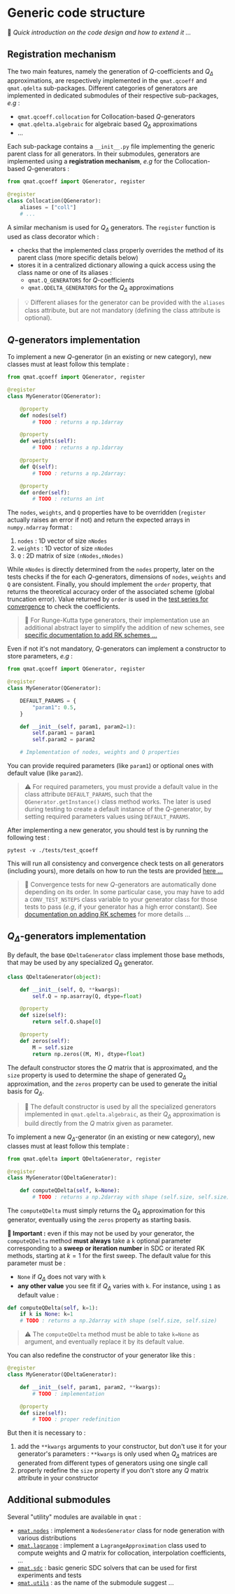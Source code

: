 # Generic code structure

📜 _Quick introduction on the code design and how to extend it ..._

## Registration mechanism

The two main features, namely the generation of $Q$-coefficients and $Q_\Delta$ approximations,
are respectively implemented in the `qmat.qcoeff` and `qmat.qdelta` sub-packages.
Different categories of generators are implemented in dedicated submodules of their respective sub-packages,
_e.g_ : 

- `qmat.qcoeff.collocation` for Collocation-based $Q$-generators 
- `qmat.qdelta.algebraic` for algebraic based $Q_\Delta$ approximations
- ...

Each sub-package contains a `__init__.py` file implementing the generic parent class for all generators.
In their submodules, generators are implemented using a **registration mechanism**, 
_e.g_ for the Collocation-based $Q$-generators :

```python
from qmat.qcoeff import QGenerator, register

@register
class Collocation(QGenerator):
    aliases = ["coll"]
    # ...
```

A similar mechanism is used for $Q_\Delta$ generators. The `register` function is used as class decorator which :

- checks that the implemented class properly overrides the method of its parent class (more specific details below)
- stores it in a centralized dictionary allowing a quick access using the class name or one of its aliases :
    - `qmat.Q_GENERATORS` for $Q$-coefficients 
    - `qmat.QDELTA_GENERATORS` for the $Q_\Delta$ approximations

> 💡 Different aliases for the generator can be provided with the `aliases` class attribute, but are not mandatory (defining the class attribute is optional).

## $Q$-generators implementation

To implement a new $Q$-generator (in an existing or new category), new classes must at least follow this template :

```python
from qmat.qcoeff import QGenerator, register

@register
class MyGenerator(QGenerator):

    @property
    def nodes(self)
        # TODO : returns a np.1darray

    @property
    def weights(self):
        # TODO : returns a np.1darray

    @property
    def Q(self):
        # TODO : returns a np.2darray:

    @property
    def order(self):
        # TODO : returns an int
```

The `nodes`, `weights`, and `Q` properties have to be overridden 
(`register` actually raises an error if not) and return 
the expected arrays in `numpy.ndarray` format :

1. `nodes` : 1D vector of size `nNodes`
2. `weights` : 1D vector of size `nNodes`
3. `Q` : 2D matrix of size `(nNodes,nNodes)`

While `nNodes` is directly determined from the `nodes` property, later on the tests checks if the for each $Q$-generators, dimensions of `nodes`, `weights` and `Q` are consistent.
Finally, you should implement the `order` property, that returns the theoretical accuracy order of the associated scheme (global truncation error).
Value returned by `order` is used in the [test series for convergence](https://github.com/Parallel-in-Time/qmat/blob/main/tests/test_qcoeff/test_convergence.py) to check the coefficients.

> 🔔 For Runge-Kutta type generators, their implementation use an additional abstract layer to simplify the addition
> of new schemes, see [specific documentation to add RK schemes ...](./addRK.md)

Even if not it's not mandatory, $Q$-generators can implement a constructor to store parameters, _e.g_ :

```python
from qmat.qcoeff import QGenerator, register

@register
class MyGenerator(QGenerator):

    DEFAULT_PARAMS = {
        "param1": 0.5,
    }

    def __init__(self, param1, param2=1):
        self.param1 = param1
        self.param2 = param2

    # Implementation of nodes, weights and Q properties
```

You can provide required parameters (like `param1`) or optional ones with default value (like `param2`).

> ⚠️ For required parameters, you must provide a default value in the class attribute `DEFAULT_PARAMS`, such that the `QGenerator.getInstance()` class method works.
> The later is used during testing to create a default instance of the $Q$-generator, by setting required parameters values using `DEFAULT_PARAMS`.

After implementing a new generator, you should test is by running the following test :

```
pytest -v ./tests/test_qcoeff
```

This will run all consistency and convergence check tests on all generators (including yours), more details on how to run the tests are provided [here ...](./testing.md)

> 🔔 Convergence tests for new $Q$-generators are automatically done depending on its order. In some particular case, you may 
> have to add a `CONV_TEST_NSTEPS` class variable to your generator class for those tests to pass
> (_e.g_, if your generator has a high error constant).
> See [documentation on adding RK schemes](./addRK.md#convergence-testing) for more details ...

## $Q_\Delta$-generators implementation

By default, the base `QDeltaGenerator` class implement those base methods, that may be used by any
specialized $Q_\Delta$ generator.

```python
class QDeltaGenerator(object):

    def __init__(self, Q, **kwargs):
        self.Q = np.asarray(Q, dtype=float)

    @property
    def size(self):
        return self.Q.shape[0]

    @property
    def zeros(self):
        M = self.size
        return np.zeros((M, M), dtype=float)
```

The default constructor stores the $Q$ matrix that is approximated,
and the `size` property is used to determine the shape of generated $Q_\Delta$ approximation,
and the `zeros` property can be used to generate the initial basis for $Q_\Delta$.

> 🔔 The default constructor is used by all the specialized generators implemented in `qmat.qdelta.algebraic`, 
> as their $Q_\Delta$ approximation is build directly from the $Q$ matrix given as parameter.


To implement a new $Q_\Delta$-generator (in an existing or new category), new classes must at least follow this template :

```python
from qmat.qdelta import QDeltaGenerator, register

@register
class MyGenerator(QDeltaGenerator):

    def computeQDelta(self, k=None):
        # TODO : returns a np.2darray with shape (self.size, self.size)
```

The `computeQDelta` must simply returns the $Q_\Delta$ approximation for this generator,
eventually using the `zeros` property as starting basis.

**📣 Important :** even if this may not be used by your generator, the `computeQDelta` method **must always** 
take a `k` optional parameter corresponding to a **sweep or iteration number** in SDC or iterated RK methods, 
starting at $k=1$ for the first sweep.
The default value for this parameter must be :

- `None` if $Q_\Delta$ does not vary with `k`
- **any other value** you see fit if $Q_\Delta$ varies with `k`. For instance, using `1` as default value :

```python
def computeQDelta(self, k=1):
    if k is None: k=1
    # TODO : returns a np.2darray with shape (self.size, self.size)
```

> ⚠️ The `computeQDelta` method must be able to take `k=None` as argument, and eventually replace it by its default value.

You can also redefine the constructor of your generator like this :
```python
@register
class MyGenerator(QDeltaGenerator):

    def __init__(self, param1, param2, **kwargs):
        # TODO : implementation

    @property
    def size(self):
        # TODO : proper redefinition
```

But then it is necessary to :

1. add the `**kwargs` arguments to your constructor, but don't use it for your generator's parameters : `**kwargs` is only used when $Q_\Delta$ matrices are generated from different types of generators using one single call
2. properly redefine the `size` property if you don't store any $Q$ matrix attribute in your constructor


## Additional submodules

Several "utility" modules are available in `qmat` :

- [`qmat.nodes`](https://github.com/Parallel-in-Time/qmat/blob/main/qmat/nodes.py) : implement a `NodesGenerator` class for node generation with various distributions
- [`qmat.lagrange`](https://github.com/Parallel-in-Time/qmat/blob/main/qmat/lagrange.py) : implement a `LagrangeApproximation` class used to compute weights and $Q$ matrix for collocation, interpolation coefficients, ...
- [`qmat.sdc`](https://github.com/Parallel-in-Time/qmat/blob/main/qmat/sdc.py) : basic generic SDC solvers that can be used for first experiments and tests
- [`qmat.utils`](https://github.com/Parallel-in-Time/qmat/blob/main/qmat/utils.py) : as the name of the submodule suggest ...
